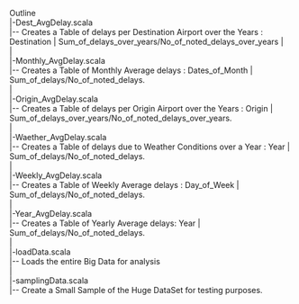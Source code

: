 Outline  
 |-Dest_AvgDelay.scala      
 |-- Creates a Table of delays per Destination Airport over the Years : Destination | Sum_of_delays_over_years/No_of_noted_delays_over_years |    
 |  
 |-Monthly_AvgDelay.scala    
 |-- Creates a Table of Monthly Average delays : Dates_of_Month | Sum_of_delays/No_of_noted_delays.     
 |  
 |-Origin_AvgDelay.scala    
 |-- Creates a Table of delays per Origin Airport over the Years : Origin | Sum_of_delays_over_years/No_of_noted_delays_over_years.     
 |  
 |-Waether_AvgDelay.scala    
 |-- Creates a Table of delays due to Weather Conditions over a Year : Year | Sum_of_delays/No_of_noted_delays.   
 |  
 |-Weekly_AvgDelay.scala    
 |-- Creates a Table of Weekly Average delays : Day_of_Week | Sum_of_delays/No_of_noted_delays.   
 |  
 |-Year_AvgDelay.scala  
 |-- Creates a Table of Yearly Average delays: Year | Sum_of_delays/No_of_noted_delays.   
 |  
 |-loadData.scala    
 |-- Loads the entire Big Data for analysis  
 |  
 |-samplingData.scala    
 |-- Create a Small Sample of the Huge DataSet for testing purposes.   
